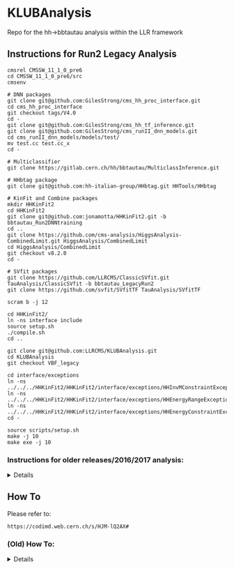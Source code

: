 # KLUBAnalysis

Repo for the hh->bbtautau analysis within the LLR framework

## Instructions for Run2 Legacy Analysis
```
cmsrel CMSSW_11_1_0_pre6
cd CMSSW_11_1_0_pre6/src
cmsenv

# DNN packages
git clone git@github.com:GilesStrong/cms_hh_proc_interface.git
cd cms_hh_proc_interface
git checkout tags/V4.0
cd -
git clone git@github.com:GilesStrong/cms_hh_tf_inference.git
git clone git@github.com:GilesStrong/cms_runII_dnn_models.git
cd cms_runII_dnn_models/models/test/
mv test.cc test.cc_x
cd -

# Multiclassifier
git clone https://gitlab.cern.ch/hh/bbtautau/MulticlassInference.git

# HHbtag package
git clone git@github.com:hh-italian-group/HHbtag.git HHTools/HHbtag

# KinFit and Combine packages
mkdir HHKinFit2
cd HHKinFit2
git clone git@github.com:jonamotta/HHKinFit2.git -b bbtautau_Run2DNNtraining
cd ..
git clone https://github.com/cms-analysis/HiggsAnalysis-CombinedLimit.git HiggsAnalysis/CombinedLimit
cd HiggsAnalysis/CombinedLimit
git checkout v8.2.0
cd -

# SVfit packages
git clone https://github.com/LLRCMS/ClassicSVfit.git TauAnalysis/ClassicSVfit -b bbtautau_LegacyRun2
git clone https://github.com/svfit/SVfitTF TauAnalysis/SVfitTF

scram b -j 12

cd HHKinFit2/
ln -ns interface include
source setup.sh
./compile.sh
cd ..

git clone git@github.com:LLRCMS/KLUBAnalysis.git
cd KLUBAnalysis
git checkout VBF_legacy

cd interface/exceptions
ln -ns ../../../HHKinFit2/HHKinFit2/interface/exceptions/HHInvMConstraintException.h
ln -ns ../../../HHKinFit2/HHKinFit2/interface/exceptions/HHEnergyRangeException.h
ln -ns ../../../HHKinFit2/HHKinFit2/interface/exceptions/HHEnergyConstraintException.h
cd -

source scripts/setup.sh
make -j 10
make exe -j 10
```


### Instructions for older releases/2016/2017 analysis:
<details>


## Instructions for 2017 Analysis 
```
cmsrel CMSSW_9_0_0
cd CMSSW_9_0_0/src
cmsenv

git clone https://github.com/bvormwald/HHKinFit2
git clone https://github.com/cms-analysis/HiggsAnalysis-CombinedLimit.git HiggsAnalysis/CombinedLimit
cd HiggsAnalysis/CombinedLimit
git checkout 94x
cd -

scram b -j8

cd HHKinFit2/
git checkout tags/v1.1.0
ln -ns interface include
source setup.sh
./compile.sh
cd ..

git clone https://github.com/camendola/KLUBAnalysis.git
cd KLUBAnalysis
git checkout VBF2017

mkdir interface/exceptions
cd interface/exceptions
ln -ns ../../../HHKinFit2/interface/exceptions/HHInvMConstraintException.h
ln -ns ../../../HHKinFit2/interface/exceptions/HHEnergyRangeException.h
ln -ns ../../../HHKinFit2/interface/exceptions/HHEnergyConstraintException.h
cd -


source scripts/setup.sh
make
make exe
```


## New Installing CMSSW_7_4_7
```
cmsrel CMSSW_7_4_7
cd CMSSW_7_4_7/src
cmsenv

git clone https://github.com/bvormwald/HHKinFit2
git clone https://github.com/cms-analysis/HiggsAnalysis-CombinedLimit.git HiggsAnalysis/CombinedLimit
cd HiggsAnalysis/CombinedLimit
git checkout 74x-root6
cd -
scram b -j8

cd HHKinFit2/
git checkout tags/v1.1.0
ln -ns interface include
source setup.sh
./compile.sh
cd ..

git clone https://github.com/camendola/KLUBAnalysis.git
cd KLUBAnalysis
mkdir interface/exceptions
cd interface/exceptions
ln -ns ../../../HHKinFit2/interface/exceptions/HHInvMConstraintException.h 
ln -ns ../../../HHKinFit2/interface/exceptions/HHEnergyRangeException.h
ln -ns ../../../HHKinFit2/interface/exceptions/HHEnergyConstraintException.h
cd -
cd weights
git clone https://github.com/CMS-HTT/LeptonEfficiencies HTT_SF_2016
git clone -b moriond17 https://github.com/rmanzoni/triggerSF.git tau_trigger_SF_2016
cd -
source scripts/setup.sh
make
make exe
```

## Installing
``` 
cd /data_CMS/cms/govoni/CMSSW_7_4_3/src
cmsenv
git clone https://github.com/bvormwald/HHKinFit2
git clone https://github.com/cms-analysis/HiggsAnalysis-CombinedLimit.git HiggsAnalysis/CombinedLimit
cd HiggsAnalysis/CombinedLimit
git checkout 74x-root6
cd -
scram b -j8
ls
cd HHKinFit2/
git checkout tags/v1.1.0
ln -ns interface include
source setup.sh
./compile.sh
cd ..
git clone https://github.com/LLRCMS/KLUBAnalysis
cd KLUBAnalysis
mkdir interface/exceptions
cd interface/exceptions
ln -ns ../../../HHKinFit2/interface/exceptions/HHInvMConstraintException.h 
ln -ns ../../../HHKinFit2/interface/exceptions/HHEnergyRangeException.h
ln -ns ../../../HHKinFit2/interface/exceptions/HHEnergyConstraintException.h
cd -
cd weights
# 2015 only
# git clone https://github.com/CMS-HTT/LeptonEfficiencies.git data
# git clone https://github.com/raspereza/LepEff2016 data
git clone https://github.com/CMS-HTT/LeptonEfficiencies HTT_SF_2016
git clone -b moriond17 https://github.com/rmanzoni/triggerSF.git tau_trigger_SF_2016
cd -
source scripts/setup.sh
make
make exe
```
</details>

## How To
Please refer to:
```
https://codimd.web.cern.ch/s/HJM-lQ2AX#
```

### (Old) How To:
<details>

## SyncNtupleProducer
Specify the options (channels, samples, etc.), in:
```
config/sync/syncNtuples.cfg
```
Specify the selections for each channel in:
```
config/sync/syncNtuples_selections_XX.cut
```
Run using:
```
./bin/syncNtupleProducer.exe config/sync/syncNtuples.cfg
```
Output is located in:
```
syncNtuples
```
(output folder can be specified in config file)
 
## Big ntuples skimming

Example on how to submit a skimming.
 * the "-i" option indicates the folder where the LLR ntuples are stored
 * the "-x" option indicates the cross-section of the sample, which will be multiplied to the MC weight variable
 * jobs to be executed are saved in the folder SKIM_XXX in the current directory, where XXX is the name of the folder containing the LLR ntuples
   * this means that for a re-skimming the same folder is used, which means that the resubmit can be done only on the last skim performed

```
python scripts/skimNtuple.py  \
 -s True -c  config/skim.cfg  -o /data_CMS/cms/govoni/test_submit_to_tier3/Skims5_SS/SKIM_WJet  \
 -i /data_CMS/cms/govoni/test_submit_to_tier3/HiggsTauTauOutput_WJets_-1Events_0Skipped_1437551416.48 \
 -x 61526.7 
``` 

Example on how to check if all the jobs run successfully 
(based on the presence of the "done" file for any failures at cluster level,
and on the presence of "Error" in the log file for root problems,
which sometimes arise.
 * skim.cfg contains the main parameters to be set
 * The flag "-i" is the same as the submission job
 * The "-r" option triggers the checking, always overcomes the initial submission (but if set to "none") and by default lists the problematic jobs.
 * The "-r run" option triggers the resubmission of the jobs identified as failed
 * -s True: introduce a sleep of 0.1 s between each submission, to avoid output saving problems
 * -I True: run the inclusive skim, i.e. does not cut on number of jets
 * -v True: is verbose in the resubmit step
 * -H doit: merge all the root files with a hadd

To skim one sample:
```
python scripts/skimNtuple.py -d True -s True -o /data_CMS/cms/govoni/test_submit_to_tier3/Skims3/SKIM_Data_SingleMuon     -i /data_CMS/cms/cadamuro/test_submit_to_tier3/HiggsTauTauOutput_Data_SingleMuon_-1Events_0Skipped_1437412858.02
```
Once jobs are run to check whether there's files to be resubmitted, 
```
python scripts/skimNtuple.py -r list -d True -s True -o /data_CMS/cms/govoni/test_submit_to_tier3/Skims3/SKIM_Data_SingleMuon     -i /data_CMS/cms/cadamuro/test_submit_to_tier3/HiggsTauTauOutput_Data_SingleMuon_-1Events_0Skipped_1437412858.02
```
If there's any, actually resubmit, 
```
python scripts/skimNtuple.py -r run -d True -s True -o /data_CMS/cms/govoni/test_submit_to_tier3/Skims3/SKIM_Data_SingleMuon     -i /data_CMS/cms/cadamuro/test_submit_to_tier3/HiggsTauTauOutput_Data_SingleMuon_-1Events_0Skipped_1437412858.02
```
Once all jobs finished successfully, hadd the results (this is necessary for the analysis to run)
```
python scripts/skimNtuple.py -H doit -d True -s True -o /data_CMS/cms/govoni/test_submit_to_tier3/Skims3/SKIM_Data_SingleMuon     -i /data_CMS/cms/cadamuro/test_submit_to_tier3/HiggsTauTauOutput_Data_SingleMuon_-1Events_0Skipped_1437412858.02
```

## Plotting

Example on how to draw plots of variables already existing in the skimmed ntuples.
Plots are produced in the "plotter" folder, divided into a set with the proper normalisation
according to the XS inserted in the processing, and one with shapes, where the backgrounds
are combined according to the XS and then the total result is normalised, to compare to 
the signal in shapes.
 * the config file ```plotter_muTau.cfg``` contains all the relevant information for the run
 * an additional ```plotter_muTau.cut``` contains the selections to be applied in the plots generation

```
./bin/plotNEW.exe config/plotter_muTau.cfg 
```

The 2D plots are done with:
```
./bin/plot2D.exe config/plotter_muTau.cfg 
```
The config files for plotting are called config/plotter*cfg,
and the corresponding cut sequences are config/plotter*cut.
The request of having opposite sign candidates is in the selection sequence itself 
for the plotting from the skims.
This is not the case for the analysis sequence, though.

## MVA training

Example on how to run a MVA training on the reduced flat trees.
The TMVATraining.cpp executable uses the TMVATrainingClass to interface to the TMVA package.
 * preselections are applied according to the cfg file
 * BDT training methods available
 * more training methods could be added copyting them from the TMVATrainingClass, which unfortunately does not work properly, since it would need a artisanal root patch which we don't want to do
 
 ```
./bin/TMVATrainingZero.exe ./config/TMVATraining.cfg
```
The MVA info is then added to the SKIM tree with:
```
./bin/addTMVA.exe config/addTMVA.cfg 
```
</details>
